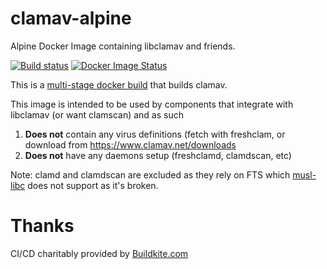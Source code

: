 # clamav-alpine
Alpine Docker Image containing libclamav and friends. 

[![Build status](https://badge.buildkite.com/017760520f5cc748d389f0f5e453df600b8abe5ae788fe7acd.svg)](https://buildkite.com/icebergdefender/clamav-alpine)
[![Docker Image Status](https://images.microbadger.com/badges/image/icebergdefender/clamav-alpine.svg)](https://microbadger.com/images/icebergdefender/clamav-alpine)

This is a [multi-stage docker build](https://docs.docker.com/develop/develop-images/multistage-build/) that builds clamav.

This image is intended to be used by components that integrate with libclamav (or want clamscan) and as such
 1. **Does not** contain any virus definitions (fetch with freshclam, or download from https://www.clamav.net/downloads
 2. **Does not** have any daemons setup (freshclamd, clamdscan, etc)

Note: clamd and clamdscan are excluded as they rely on FTS which [musl-libc](https://wiki.musl-libc.org/faq.html#Q:-Why-is-%3Ccode%3Efts.h%3C/code%3E-not-included?) does not support as it's broken.

# Thanks

CI/CD charitably provided by [Buildkite.com](https://buildkite.com)
